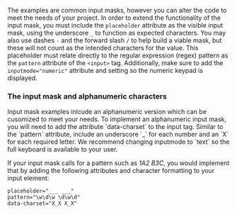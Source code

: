 The examples are common input masks, however you can alter the code to meet the needs of your project. In order to extend the functionality of the input mask, you must include the `placeholder` attribute as the visible input mask, using the underscore `_` to function as expected characters. You may also use dashes `-` and the forward slash `/` to help build a viable mask, but these will not count as the intended characters for the value. This placeholder must relate directly to the regular expression (regex) pattern as the `pattern` attribute of the `<input>` tag. Additionally, make sure to add the `inputmode="numeric"` attribute and setting so the numeric keypad is displayed.

<h3>The input mask and alphanumeric characters</h3>
Input mask examples inlcude an alphanumeric version which can be cusomized to meet your needs. To implement an alphanumeric input mask, you will need to add the attribute `data-charset` to the input tag. Similar to the `pattern` attribute, include an underscore `_` for each number and an `X` for each required letter. We recommend changing inputmode to `text` so the full keyboard is available to your user.

If your input mask calls for a pattern such as _1A2 B3C_, you would implement that by adding the following attributes and character formatting to your input element:

```
placeholder="___ ___"
pattern="\w\d\w \d\w\d"
data-charset="X_X X_X"
```
